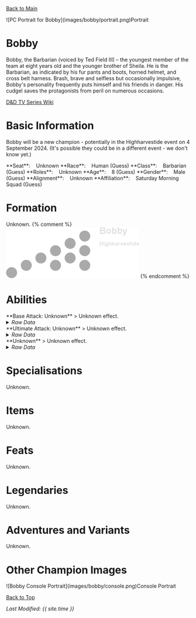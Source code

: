 [Back to Main](index.md)

<span class="championPortraitsRow">
    <span class="championPortraitsImage">
        ![PC Portrait for Bobby](images/bobby/portrait.png)Portrait
    </span>
</span>

# Bobby

Bobby, the Barbarian (voiced by Ted Field III) – the youngest member of the team at eight years old and the younger brother of Sheila. He is the Barbarian, as indicated by his fur pants and boots, horned helmet, and cross belt harness. Brash, brave and selfless but occasionally impulsive, Bobby's personality frequently puts himself and his friends in danger. His cudgel saves the protagonists from peril on numerous occasions.

[D&D TV Series Wiki](https://en.wikipedia.org/wiki/Dungeons_%26_Dragons_(TV_series))

# Basic Information

Bobby will be a new champion - potentially in the Highharvestide event on 4 September 2024. (It's possible they could be in a different event - we don't know yet.)

<span class="champStatsTableColumn">
    <span class="champStatsTableRow">
        <span class="champStatsTableInfoHeader">
            <span style="margin-right:4px;">**Seat**:</span>
        </span>
        <span class="champStatsTableInfoSmall">
            <span style="margin-left:8px;">Unknown</span>
        </span>
    </span>
    <span class="champStatsTableRow">
        <span class="champStatsTableInfoHeader">
            <span style="margin-right:4px;">**Race**:</span>
        </span>
        <span class="champStatsTableInfoSmall">
            <span style="margin-left:8px;">Human (Guess)</span>
        </span>
    </span>
    <span class="champStatsTableRow">
        <span class="champStatsTableInfoHeader">
            <span style="margin-right:4px;">**Class**:</span>
        </span>
        <span class="champStatsTableInfoSmall">
            <span style="margin-left:8px;">Barbarian (Guess)</span>
        </span>
    </span>
    <span class="champStatsTableRow">
        <span class="champStatsTableInfoHeader">
            <span style="margin-right:4px;">**Roles**:</span>
        </span>
        <span class="champStatsTableInfoSmall">
            <span style="margin-left:8px;">Unknown</span>
        </span>
    </span>
    <span class="champStatsTableRow">
        <span class="champStatsTableInfoHeader">
            <span style="margin-right:4px;">**Age**:</span>
        </span>
        <span class="champStatsTableInfoSmall">
            <span style="margin-left:8px;">8 (Guess)</span>
        </span>
    </span>
    <span class="champStatsTableRow">
        <span class="champStatsTableInfoHeader">
            <span style="margin-right:4px;">**Gender**:</span>
        </span>
        <span class="champStatsTableInfoSmall">
            <span style="margin-left:8px;">Male (Guess)</span>
        </span>
    </span>
    <span class="champStatsTableRow">
        <span class="champStatsTableInfoHeader">
            <span style="margin-right:4px;">**Alignment**:</span>
        </span>
        <span class="champStatsTableInfoSmall">
            <span style="margin-left:8px;">Unknown</span>
        </span>
    </span>
    <span class="champStatsTableRow">
        <span class="champStatsTableInfoHeader">
            <span style="margin-right:4px;">**Affiliation**:</span>
        </span>
        <span class="champStatsTableInfoSmall">
            <span style="margin-left:8px;">Saturday Morning Squad (Guess)</span>
        </span>
    </span>
</span>

# Formation

Unknown.
{% comment %}
<span class="formationBorder">
    ![Formation Layout](images/bobby/formation.png)
</span>
{% endcomment %}

# Abilities

<div markdown="1" class="abilityBorder"><div markdown="1" class="abilityBorderInner">
**Base Attack: Unknown**
> Unknown effect.
<details><summary><em>Raw Data</em></summary>
<p>
<pre>
</pre>
</p>
</details>
</div></div>

<div markdown="1" class="abilityBorder"><div markdown="1" class="abilityBorderInner">
**Ultimate Attack: Unknown**
> Unknown effect.
<details><summary><em>Raw Data</em></summary>
<p>
<pre>
</pre>
</p>
</details>
</div></div>

<div markdown="1" class="abilityBorder"><div markdown="1" class="abilityBorderInner">
**Unknown**
> Unknown effect.
<details><summary><em>Raw Data</em></summary>
<p>
<pre>
</pre>
</p>
</details>
</div></div>

# Specialisations

Unknown.

# Items

Unknown.

# Feats

Unknown.

# Legendaries

Unknown.

# Adventures and Variants

Unknown.

# Other Champion Images

<span class="championImagesColumn">
    <span class="championImagesRow">
        <span class="championImagesPortrait">
            ![Bobby Console Portrait](images/bobby/console.png)Console Portrait
        </span>
    </span>
</span>

[Back to Top](#top)

*Last Modified: {{ site.time }}*